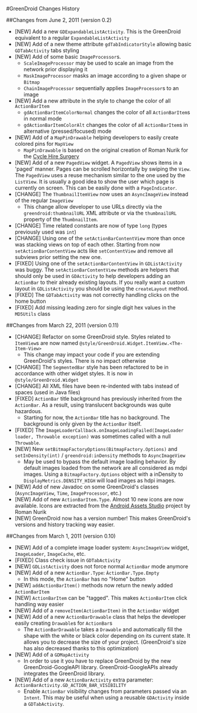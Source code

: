 #GreenDroid Changes History

##Changes from June 2, 2011 (version 0.2)

- [NEW] Add a new `GDExpandableListActivity`. This is the GreenDroid equivalent to a regular `ExpandableListActivity`
- [NEW] Add of a new theme attribute `gdTabIndicatorStyle` allowing basic `GDTabActivity` tabs styling
- [NEW] Add of some basic `ImageProcessor`s.
    * `ScaleImageProcessor` may be used to scale an image from the network prior displaying it
    * `MaskImageProcessor` masks an image according to a given shape or `Bitmap`
    * `ChainImageProcessor` sequentially applies `ImageProcessor`s to an image
- [NEW] Add a new attribute in the style to change the color of all `ActionBarItem`
    * `gdActionBarItemColorNormal` changes the color of all `ActionBarItem`s in normal mode
    * `gdActionBarItemColorAlt` changes the color of all `ActionBarItem`s in alternative (pressed/focused) mode
- [NEW] Add of a `MapPinDrawable` helping developers to easily create colored pins for `MapView`
    * `MapPinDrawable` is based on the original creation of Roman Nurik for the [Cycle Hire Surgery][cycle_hire_surgery]
- [NEW] Add of a new `PagedView` widget. A `PagedView` shows items in a 'paged' manner. Pages can be scrolled horizontally by swiping the `View`. The `PagedView` uses a reuse mechanism similar to the one used by the `ListView`. It is usually a good idea to show the user which page is currently on screen. This can be easily done with a `PageIndicator`.
- [CHANGE] The `ThumbnailItemView` now uses an `AsyncImageView` instead of the regular `ImageView`
    * This change allow developer to use URLs directly via the `greendroid:thumbnailURL` XML attribute or via the `thumbnailURL` property of the `ThumbnailItem`.
- [CHANGE] Time related constants are now of type `long` (types previously used was `int`)
- [CHANGE] Using one of the `setActionBarContentView` more than once was stacking views on top of each other. Starting from now `setActionBarContentView` acts like `setContentView` and remove all subviews prior setting the new one.
- [FIXED] Using one of the `setActionBarContentView` in `GDListActivity` was buggy. The `setActionBarContentView` methods are helpers that should only be used in `GDActivity` to help developers adding an `ActionBar` to their already existing layouts. If you really want a custom layout in `GDListActivity` you should be using the `createLayout` method.
- [FIXED] The `GDTabActivity` was not correctly handling clicks on the home button
- [FIXED] Add missing leading zero for single digit hex values in the `MD5Utils` class

##Changes from March 22, 2011 (version 0.11)

- [CHANGE] Refactor on some GreenDroid style. Styles related to `ItemView`s are now named `@style/GreenDroid.Widget.ItemView.<The-Item-View>`
    * This change may impact your code if you are extending GreenDroid's styles. There is no impact otherwise
- [CHANGE] The `SegmentedBar` style has been refactored to be in accordance with other widget styles. It is now in `@style/GreenDroid.Widget`
- [CHANGE] All XML files have been re-indented with tabs instead of spaces (used in Java files)
- [FIXED] `ActionBar` title background has previously inherited from the `ActionBar`. As a result, using translucent backgrounds was quite hazardous.
    * Starting for now, the `ActionBar` title has no background. The background is only given by the `ActionBar` itself.
- [FIXED] The `ImageLoaderCallback.onImageLoadingFailed(ImageLoader loader, Throwable exception)` was sometimes called with a null `Throwable`.
- [NEW] New `setBitmapFactoryOptions(BitmapFactory.Options)` and `setInDensity(int)` / `greendroid:inDensity` methods to `AsyncImageView`
    * May be used to bypass the default image loading behavior. By default images loaded from the network are all considered
    as mdpi images. Using a `BitmapFactory.Options` object with a inDensity to `DisplayMetrics.DENSITY_HIGH` will load images as hdpi images.
- [NEW] Add of new Javadoc on some GreenDroid's classes (`AsyncImageView`, `Time`, `ImageProcessor`, etc.)
- [NEW] Add of new `ActionBarItem.Type`. Almost 10 new icons are now available. Icons are extracted from the [Android Assets Studio][android_assets_studio] project by Roman Nurik
- [NEW] GreenDroid now has a version number! This makes GreenDroid's versions and history tracking way easier. 

##Changes from March 1, 2011 (version 0.10)

- [NEW] Add of a complete image loader system: `AsyncImageView` widget, `ImageLoader`, `ImageCache`, etc.
- [FIXED] Class check issue in `GDTabActivity`
- [NEW] `GDListActivity` does not force normal `ActionBar` mode anymore
- [NEW] Add of a new `ActionBar.Type`: `ÀctionBar.Type.Empty`
    * In this mode, the `ActionBar` has no "Home" button   
- [NEW] `addActionBarItem()` methods now return the newly added `ActionBarItem`
- [NEW] `ActionBarItem` can be "tagged". This makes `ActionBarItem` click handling way easier
- [NEW] Add of a `removeItem(ActionBarItem)` in the `ActionBar` widget
- [NEW] Add of a new `ActionBarDrawable` class that helps the developer easily creating `Drawable`s for `ActionBar`s
    * The `ActionBarDrawable` takes a `Drawable` and automatically fill the shape with the white or black color
    depending on its current state. It allows you to decrease the size of your project. (GreenDroid's size 
    has also decreased thanks to this optimization)
- [NEW] Add of a `GDMapActivity`
    * In order to use it you have to replace GreenDroid by the new GreenDroid-GoogleAPI library.
    GreenDroid-GoogleAPIs already integrates the GreenDroid library.
- [NEW] Add of a new `ActionBarActivity` extra parameter: `ÀctionBarActivity.GD_ACTION_BAR_VISIBILITY`
    * Enable `ActionBar` visibility changes from parameters passed via an `Intent`. This may be useful when using
    a reusable `GDActivity` inside a `GDTabActivity`.
    
[android_assets_studio]: http://j.mp/androidassetstudio
[cycle_hire_surgery]: http://blog.radioactiveyak.com/2010/10/android-app-surgery-cycle-hire-widget.html